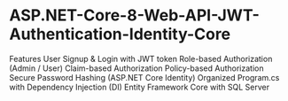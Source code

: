 # ASP.NET-Core-8-Web-API-JWT-Authentication-Identity-Core
 Features User Signup &amp; Login with JWT token  Role-based Authorization (Admin / User)  Claim-based Authorization  Policy-based Authorization  Secure Password Hashing (ASP.NET Core Identity)  Organized Program.cs with Dependency Injection (DI)  Entity Framework Core with SQL Server

